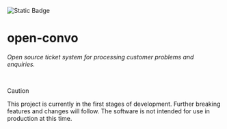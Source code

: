 ![Static Badge](https://img.shields.io/badge/Project_status-In_active_development-yellow)

# open-convo

_Open source ticket system for processing customer problems and enquiries._

<br />

> [!CAUTION]
> This project is currently in the first stages of development. Further breaking features and changes will follow. The software is not intended for use in production at this time.

